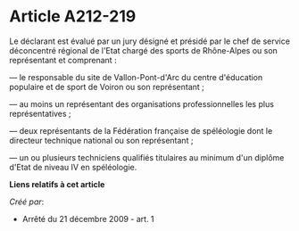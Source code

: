 # Article A212-219

Le déclarant est évalué par un jury désigné et présidé par le chef de service déconcentré régional de l'Etat chargé des
sports de Rhône-Alpes ou son représentant et comprenant :

― le responsable du site de Vallon-Pont-d'Arc du centre d'éducation populaire et de sport de Voiron ou son représentant ;

― au moins un représentant des organisations professionnelles les plus représentatives ;

― deux représentants de la Fédération française de spéléologie dont le directeur technique national ou son représentant ;

― un ou plusieurs techniciens qualifiés titulaires au minimum d'un diplôme d'Etat de niveau IV en spéléologie.

**Liens relatifs à cet article**

_Créé par_:

  - Arrêté du 21 décembre 2009 - art. 1
